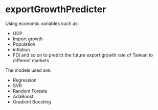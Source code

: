 # exportGrowthPredicter

Using economic variables such as:
- GDP
- Import growth
- Population
- inflation
- FDI
and so on to predict the future export growth rate of Taiwan to different markets 

The models used are:
- Regression
- SVR
- Random Forests
- AdaBoost
- Gradient Boosting
